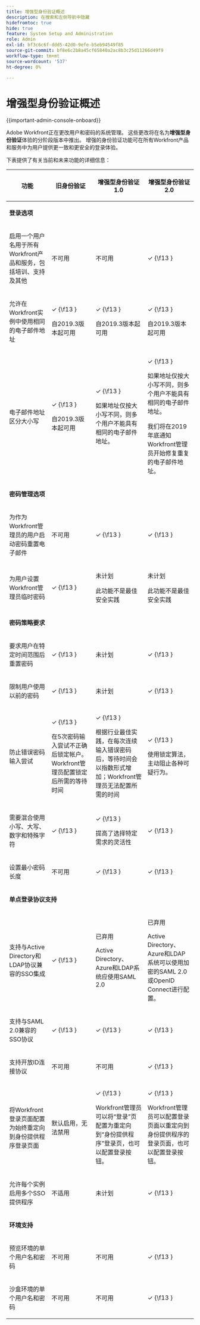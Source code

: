 ```yaml
---
title: 增强型身份验证概述
description: 在搜索和左侧导航中隐藏
hidefromtoc: true
hide: true
feature: System Setup and Administration
role: Admin
exl-id: bf3c6c6f-ddd5-42d0-9efe-b5eb94549f85
source-git-commit: bf8e6c2b8a45cf65840a2ac8b3c25d11266d49f9
workflow-type: tm+mt
source-wordcount: '537'
ht-degree: 0%

---
```


# 增强型身份验证概述

<!-- enhanced authentication is no longer available for workfront customers -->

{{important-admin-console-onboard}}

Adobe Workfront正在更改用户和密码的系统管理。 这些更改将在名为&#x200B;**增强型身份验证**&#x200B;体验的分阶段版本中推出。 增强的身份验证功能可在所有Workfront产品和服务中为用户提供更一致和更安全的登录体验。

下表提供了有关当前和未来功能的详细信息：

<table style="table-layout:auto"> 
 <col> 
 <col> 
 <col> 
 <col data-mc-conditions=""> 
 <thead> 
  <tr> 
   <th> <p><strong>功能</strong> </p> </th> 
   <th><strong>旧身份验证</strong> </th> 
   <th><strong>增强型身份验证1.0</strong> </th> 
   <th> <p>增强型身份验证2.0</p> </th> 
  </tr> 
 </thead> 
 <tbody> 
  <tr> 
   <td colspan="3"> <p><strong>登录选项</strong> </p> </td> 
   <td> <p> </p> </td> 
  </tr> 
  <tr> 
   <td> <p>启用一个用户名用于所有Workfront产品和服务，包括培训、支持及其他</p> </td> 
   <td>不可用</td> 
   <td> <p>不可用</p> </td> 
   <td> <p>✓ {\f13 }</p> </td> 
  </tr> 
  <tr> 
   <td> <p>允许在Workfront实例中使用相同的电子邮件地址</p> </td> 
   <td> <p>✓ {\f13 }</p> <p>自2019.3版本起可用</p> </td> 
   <td> <p>✓ {\f13 }</p> <p>自2019.3版本起可用</p> </td> 
   <td> <p>✓ {\f13 }</p> <p>自2019.3版本起可用</p> </td> 
  </tr> 
  <tr> 
   <td> <p>电子邮件地址区分大小写</p> </td> 
   <td> <p>✓ {\f13 }</p> <p>自2019.3版本起可用</p> </td> 
   <td> <p>✓ {\f13 }</p> <p>如果地址仅按大小写不同，则多个用户不能具有相同的电子邮件地址。 </p> </td> 
   <td> <p>✓ {\f13 }</p> <p>如果地址仅按大小写不同，则多个用户不能具有相同的电子邮件地址。 </p> <p>我们将在2019年底通知Workfront管理员开始修复重复的电子邮件地址。</p> </td> 
  </tr> 
  <tr> 
   <td colspan="3"> <p><strong>密码管理选项</strong> </p> </td> 
   <td> <p> </p> </td> 
  </tr> 
  <tr> 
   <td> <p>为作为Workfront管理员的用户启动密码重置电子邮件</p> </td> 
   <td> <p>不可用 </p> </td> 
   <td> <p>✓ {\f13 }</p> </td> 
   <td> <p>✓ {\f13 }</p> </td> 
  </tr> 
  <tr> 
   <td> <p>为用户设置Workfront管理员临时密码</p> </td> 
   <td> <p>✓ {\f13 }</p> </td> 
   <td> <p>未计划</p> <p>此功能不是最佳安全实践</p> </td> 
   <td> <p>未计划</p> <p>此功能不是最佳安全实践</p> </td> 
  </tr> 
  <tr> 
   <td colspan="3"> <p><strong>密码策略要求</strong> </p> </td> 
   <td> <p> </p> </td> 
  </tr> 
  <tr> 
   <td> <p>要求用户在特定时间范围后重置密码</p> </td> 
   <td>✓ {\f13 }</td> 
   <td> <p>未计划</p> </td> 
   <td> <p>✓ {\f13 }</p> </td> 
  </tr> 
  <tr> 
   <td> <p>限制用户使用以前的密码 </p> </td> 
   <td>✓ {\f13 }</td> 
   <td>未计划 </td> 
   <td> <p>✓ {\f13 }</p> </td> 
  </tr> 
  <tr> 
   <td> <p>防止错误密码输入尝试 </p> </td> 
   <td> <p>✓ {\f13 } </p> <p>在5次密码输入尝试不正确后锁定帐户。 Workfront管理员配置锁定后所需的等待时间</p> </td> 
   <td> <p>✓ {\f13 }</p> <p>根据行业最佳实践，在每次连续输入错误密码后，等待时间会以指数形式增加；Workfront管理员无法配置所需的时间</p> </td> 
   <td> <p>✓ {\f13 }</p> <p>使用锁定算法，主动阻止各种可疑行为。</p> </td> 
  </tr> 
  <tr> 
   <td> <p>需要混合使用小写、大写、数字和特殊字符</p> </td> 
   <td>✓ {\f13 }</td> 
   <td> <p>✓ {\f13 } </p> <p>提高了选择特定需求的灵活性</p> </td> 
   <td> <p>✓ {\f13 }</p> <p> 
     </p> </td> 
  </tr> 
  <tr> 
   <td> <p>设置最小密码长度 </p> </td> 
   <td> 不可用 </td> 
   <td> ✓ {\f13 } </td> 
   <td> <p>✓ {\f13 }</p> </td> 
  </tr> 
  <!--
   <tr data-mc-conditions="QuicksilverOrClassic.Draft mode"> 
    <td>Restrict users from using more than 2 identical characters in a row</td> 
    <td>Not available</td> 
    <td>Not available</td> 
    <td> <p>✓</p> </td> 
   </tr>
  --> 
  <tr> 
   <td colspan="3"> <p><strong>单点登录协议支持</strong></p> </td> 
   <td> </td> 
  </tr> 
  <tr> 
   <td> <p>支持与Active Directory和LDAP协议兼容的SSO集成</p> </td> 
   <td> ✓ {\f13 } </td> 
   <td> <p> 已弃用</p> <p>Active Directory、Azure和LDAP系统应使用SAML 2.0</p> </td> 
   <td> <p>已弃用</p> <p>Active Directory、Azure和LDAP系统可以使用加密的SAML 2.0或OpenID Connect进行配置。</p> </td> 
  </tr> 
  <tr> 
   <td> <p>支持与SAML 2.0兼容的SSO协议 </p> </td> 
   <td>✓ {\f13 }</td> 
   <td> ✓ {\f13 } </td> 
   <td> <p>✓ {\f13 }</p> </td> 
  </tr> 
  <tr> 
   <td> <p>支持开放ID连接协议</p> </td> 
   <td> <p>不可用</p> </td> 
   <td> <p>不可用</p> </td> 
   <td> <p>✓ {\f13 }</p> </td> 
  </tr> 
  <tr> 
   <td> <p> 将Workfront登录页面配置为始终重定向到身份提供程序登录页面 </p> </td> 
   <td> 默认启用，无法禁用</td> 
   <td> <p>✓ {\f13 }</p> <p>Workfront管理员可以将“登录”页配置为重定向到“身份提供程序”登录页，也可以配置登录按钮。</p> </td> 
   <td> <p>✓ {\f13 }</p> <p> Workfront管理员可以配置登录页面以重定向到身份提供程序的登录页面，也可以配置登录按钮。</p> </td> 
  </tr> 
  <tr> 
   <td> <p>允许每个实例启用多个SSO提供程序</p> </td> 
   <td> <p>不适用</p> </td> 
   <td> <p>未计划</p> </td> 
   <td> <p>✓ {\f13 }</p> </td> 
  </tr> 
  <tr> 
   <td colspan="3"> <p><strong>环境支持</strong> </p> </td> 
   <td> </td> 
  </tr> 
  <tr> 
   <td> <p>预览环境的单个用户名和密码</p> </td> 
   <td> <p>不可用</p> </td> 
   <td> <p>不可用</p> </td> 
   <td> <p>✓ {\f13 }</p> </td> 
  </tr> 
  <tr> 
   <td> <p>沙盒环境的单个用户名和密码</p> </td> 
   <td> <p>不可用</p> </td> 
   <td> <p>不可用</p> </td> 
   <td> <p>✓ {\f13 }</p> </td> 
  </tr> 
  <!--
   <tr> 
    <td> <p>Available for Production environments</p> </td> 
    <td>✓</td> 
    <td> ✓&nbsp;</td> 
    <td> <p>✓</p> </td> 
   </tr>
   <tr data-mc-conditions="QuicksilverOrClassic.Draft mode"> 
    <td> Available for Preview and Sandbox environments&nbsp;</td> 
    <td> ✓&nbsp;</td> 
    <td> ✓</td> 
    <td> <p>✓</p> </td> 
   </tr>
  --> 
 </tbody> 
</table>

